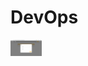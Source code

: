 # DevOps
<img src="https://github.com/saiful344/DevOps/blob/master/ArkaShop/frontend_view/screenshot/ADD_form.png" alt="add" width="50"/>
